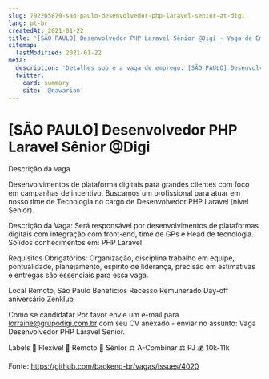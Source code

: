 ```yaml
---
slug: 792205879-sao-paulo-desenvolvedor-php-laravel-senior-at-digi
lang: pt-br
createdAt: 2021-01-22
title: '[SÃO PAULO] Desenvolvedor PHP Laravel Sênior @Digi - Vaga de Emprego'
sitemap:
  lastModified: 2021-01-22
meta:
  description: 'Detalhes sobre a vaga de emprego: [SÃO PAULO] Desenvolvedor PHP Laravel Sênior @Digi'
  twitter:
    card: summary
    site: '@nawarian'
---
```


# [SÃO PAULO] Desenvolvedor PHP Laravel Sênior @Digi

Descrição da vaga

Desenvolvimentos de plataforma digitais para grandes clientes com foco em campanhas de incentivo. Buscamos um profissional para atuar em nosso time de Tecnologia no cargo de Desenvolvedor PHP Laravel (nível Senior).

Descrição da Vaga: Será responsável por desenvolvimentos de plataformas digitais com integração com front-end, time de GPs e Head de tecnologia.
Sólidos conhecimentos em: PHP Laravel

Requisitos Obrigatórios:
Organização, disciplina trabalho em equipe, pontualidade, planejamento, espírito de liderança, precisão em estimativas e entregas são essenciais para essa vaga.

Local
Remoto, São Paulo
Benefícios
Recesso Remunerado
Day-off aniversário
Zenklub

Como se candidatar
Por favor envie um e-mail para lorraine@grupodigi.com.br com seu CV anexado - enviar no assunto: Vaga Desenvolvedor PHP Laravel Senior.

Labels
🏢 Flexível
🏢 Remoto
👴 Sênior
⚖️ A-Combinar
⚖️ PJ
💰 10k-11k


Fonte: https://github.com/backend-br/vagas/issues/4020